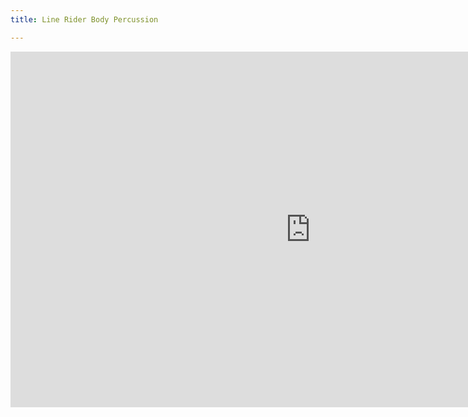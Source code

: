 ```yaml
---
title: Line Rider Body Percussion

---
```

<iframe src="https://docs.google.com/presentation/d/e/2PACX-1vSCtzJHg_XJbrN1AHBRwSRKIGgPLrKqQ3PyxUV1O0IwDdnD-CFvw2RDJxtjqwKxrKaK9ZTQamdaQBsG/embed?start=false&loop=false&delayms=3000" frameborder="0" width="960" height="569" allowfullscreen="true" mozallowfullscreen="true" webkitallowfullscreen="true"></iframe>
